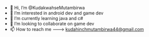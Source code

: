 - 👋 Hi, I’m @KudakwahseMutambirwa
- 👀 I’m interested in android dev and game dev
- 🌱 I’m currently learning java and c#
- 💞️ I’m looking to collaborate on game dev
- 📫 How to reach me ---> kudahinchmutambirwa44@gmail.com

<!---
KudakwahseMutambirwa/KudakwahseMutambirwa is a ✨ special ✨ repository because its `README.md` (this file) appears on your GitHub profile.
You can click the Preview link to take a look at your changes.
--->
